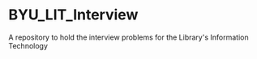 # BYU_LIT_Interview
A repository to hold the interview problems for the Library's Information Technology

